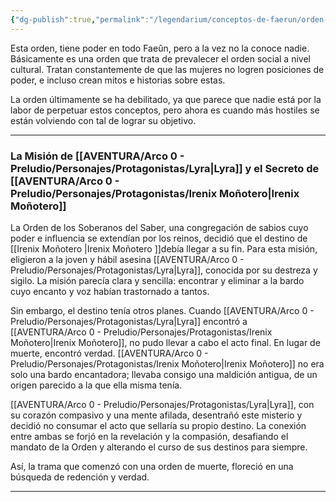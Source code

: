 ```yaml
---
{"dg-publish":true,"permalink":"/legendarium/conceptos-de-faerun/orden-de-los-soberanos-del-saber/","noteIcon":""}
---
```


Esta orden, tiene poder en todo Faeûn, pero a la vez no la conoce nadie. Básicamente es una orden que trata de prevalecer el orden social a nivel cultural. Tratan constantemente de que las mujeres no logren posiciones de poder, e incluso crean mitos e historias sobre estas.

La orden últimamente se ha debilitado, ya que parece que nadie está por la labor de perpetuar estos conceptos, pero ahora es cuando más hostiles se están volviendo con tal de lograr su objetivo.

***
### La Misión de [[AVENTURA/Arco 0 - Preludio/Personajes/Protagonistas/Lyra\|Lyra]] y el Secreto de [[AVENTURA/Arco 0 - Preludio/Personajes/Protagonistas/Irenix Moñotero\|Irenix Moñotero]]

La Orden de los Soberanos del Saber, una congregación de sabios cuyo poder e influencia se extendían por los reinos, decidió que el destino de [[Irenix Moñotero \|Irenix Moñotero ]]debía llegar a su fin. Para esta misión, eligieron a la joven y hábil asesina [[AVENTURA/Arco 0 - Preludio/Personajes/Protagonistas/Lyra\|Lyra]], conocida por su destreza y sigilo. La misión parecía clara y sencilla: encontrar y eliminar a la bardo cuyo encanto y voz habían trastornado a tantos.

Sin embargo, el destino tenía otros planes. Cuando [[AVENTURA/Arco 0 - Preludio/Personajes/Protagonistas/Lyra\|Lyra]] encontró a [[AVENTURA/Arco 0 - Preludio/Personajes/Protagonistas/Irenix Moñotero\|Irenix Moñotero]], no pudo llevar a cabo el acto final. En lugar de muerte, encontró verdad. [[AVENTURA/Arco 0 - Preludio/Personajes/Protagonistas/Irenix Moñotero\|Irenix Moñotero]] no era solo una bardo encantadora; llevaba consigo una maldición antigua, de un origen parecido a la que ella misma tenía.

[[AVENTURA/Arco 0 - Preludio/Personajes/Protagonistas/Lyra\|Lyra]], con su corazón compasivo y una mente afilada, desentrañó este misterio y decidió no consumar el acto que sellaría su propio destino. La conexión entre ambas se forjó en la revelación y la compasión, desafiando el mandato de la Orden y alterando el curso de sus destinos para siempre.

Así, la trama que comenzó con una orden de muerte, floreció en una búsqueda de redención y verdad.

---

